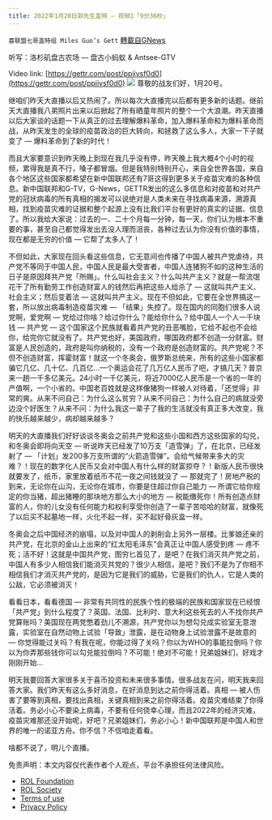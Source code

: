 ```yaml
---
title: 2022年1月20日郭先生盖特 — 视频1「9分36秒」
---
```

`喜联盟七哥盖特组 Miles Guo’s Gett` [轉載自GNews](https://gnews.org/zh-hans/1887876/)

听写：洛杉矶盘古农场 — 盘古小蚂蚁 & Antsee-GTV

Video link: [https://gettr.com/post/ppiivsf0d0](https://gettr.com/post/ppiivsf0d0)
![](https://assets.gnews.org/wp-content/uploads/2022/01/FFEA6572-F2A4-47CA-977B-AAFE3D9266FC.jpeg)
尊敬的战友们好，1月20号。

继咱们昨天大直播以后又热闹了。所以每次大直播完以后都有更多新的话题。继前天大直播我八弟照片出来以后掀起了所有晒童年照片的整个一个大浪潮。昨天直播以后大家谈的话题一下从真正的过去理解爆料革命，加入爆料革命和为爆料革命而战，从昨天发生的全球的疫苗政治的巨大转向，和拯救了这么多人，大家一下子就变了 — 爆料革命到了新的时代！

而且大家要意识到昨天晚上到现在我几乎没有停，昨天晚上我大概4个小时的视频，累得我是真不行，嗓子都冒烟。但是我特别特别开心，来自全世界各国，来自各个地区这些国家都希望在新中国联邦还有7哥这得到更多关于疫苗灾难的各种信息。新中国联邦和G-TV，G-News，GETTR发出的这么多信息和对疫苗和对共产党的冠状病毒的所有真相的揭发可以说绝对是人类未来在寻找病毒来源，溯源真相，找到疫苗灾难的证据和整个起源上没有比我们平台有更好的真实的证据、信息了。所以我给大家说：过去的一、二十个月每一分钟，每一天，你们认为根本不重要的事，甚至自己都觉得发出去没人理而沮丧，各种过去认为你没有价值的事情，现在都是无穷的价值 — 它帮了太多人了！

不但如此，大家现在回头看这些信息，它无意间也传播了中国人被共产党虐待，共产党不等同于中国人民，中国人民是最大受害者，中国人连猪狗不如的这种生活的日子是原因拜共产党「所赐」。什么叫社会主义？什么叫共产主义？就是一帮流氓花干了所有勤劳工作创造财富人的钱然后再把这些人给杀了 — 这就叫共产主义、社会主义；然后变着法 — 这就叫共产主义。现在不但如此，它要在全世界搞这一套，所以放出病毒制造疫苗灾难 — 「结果」失控了。现在国内的同胞们很多人说党啊，爱党啊 — 党给过你啥？给过你什么？能给你什么？给中国人一个人一千块钱 — 共产党 — 这个国家这个民族就看着共产党的丑恶嘴脸，它给不起也不会给你，给完你它就没有了。共产党也好，美国政府，哪国政府都不创造一分财富。财富是人民创造的，政府是叫你纳税的，没有一个政府是创造财富的。共产党呢？不但不创造财富，挥霍财富！就这一个冬奥会，俄罗斯总统来，所有的这些小国家都骗它几亿、几十亿、几百亿…一个奥运会花了几万亿人民币了吧，才搞几天？普京来一趟一千多亿美元。24小时一千亿美元，将近7000亿人民币是一个省的一年的产值啊，一个小省的。中国老百姓就是这样像猪狗一样被人对待着，「还觉得」非常的爽。从来不问自己：为什么这么贫穷？从来不问自己：为什么自己的病就没旁边没个好医生？从来不问：为什么我这一辈子了我的生活就没有真正多大改变，我的快乐越来越少，病却越来越多？

明天的大直播我们好好谈谈冬奥会之前共产党和这些小国和西方这些国家的勾兑，和冬奥会即将向天空 — 听说昨天已经发了10万支「造雪弹」了，在北京，已经发射了 — 「计划」发200多万支所谓的“火箭造雪弹”。会给气候带来多大的灾难？！现在的数字化人民币又会对中国人有什么样的财富掠夺？！新版人民币很快就要发了，纸币，家里放着纸币不花一夜之间钱就没了 — 那就完了！房地产税的到来，无论你在山沟，无论你在城市，你要是住超过你自己能力 — 所谓它给你规定的你当猪，超出猪睡的那块地方那么大小的地方 — 税能缴死你！所有创造点财富的人，你的儿女没有任何能力和权利享受你创造了一辈子苦哈哈的财富，就像死了以后买不起墓地一样，火化不起一样，买不起好骨灰盒一样。

冬奥会之后中国经济的崩塌，以及对中国人的剥削会上另外一层楼。比爹娘还亲的共产党，在北京的金山上出来的“红太阳毛泽东”会真正让中国人感受到疼 — 疼不死；活不好！这就是中国共产党，图穷匕首见了，是吧？在我们消灭共产党之前，中国人有多少人相信我们能消灭共党的？很少人相信，是吧？我们不是为了你相不相信我们才消灭共产党的，是因为它是我们的威胁，它是我们的仇人，它是人类的公敌，它必须被消灭！

看看日本，看看德国 — 非常有共同性的民族个性的极端的民族和国家现在已经恨「共产党」到什么程度了？英国、法国、比利时、意大利这些死去的人不找你共产党算账吗？美国现在两党憋着劲儿不溯源，共产党你以为想勾兑成实验室无意泄露，实验室在自然动物上试验「导致」泄露，是在动物身上试验泄露不是故意的 — 你觉得能过关吗？有我在呢，你能过得了关吗？你以为WHO的事能拉倒吗？你以为你弄那些钱你可以勾兑能拉倒吗？不可能！绝对不可能！兄弟姐妹们，好戏才刚刚开始…

明天我要回答大家很多关于喜币投资和未来很多事情。很多战友在问，明天我来回答大家。我们昨天有这么多好消息，在好消息到达之前你得活着。真相 — 被人伤害了要等到真相，要找出真相，关键真相到来之前你得活着。疫苗灾难结束了你得活着。务必小心不要染上病毒，不要有任何侥幸心理，而且2022年的经济灾难，疫苗灾难那还没开始呢，好吧？兄弟姐妹们，务必小心！新中国联邦是中国人和世界的唯一的诺亚方舟。你不信？不信咱走着看。

啥都不说了，明儿个直播。

 

免责声明：本文内容仅代表作者个人观点，平台不承担任何法律风险。

- [ROL Foundation](https://rolfoundation.org/)
- [ROL Society](https://rolsociety.org/)
- [Terms of use](https://gnews.org/terms-of-use-3/)
- [Privacy Policy](https://gnews.org/privacy-policy/)
